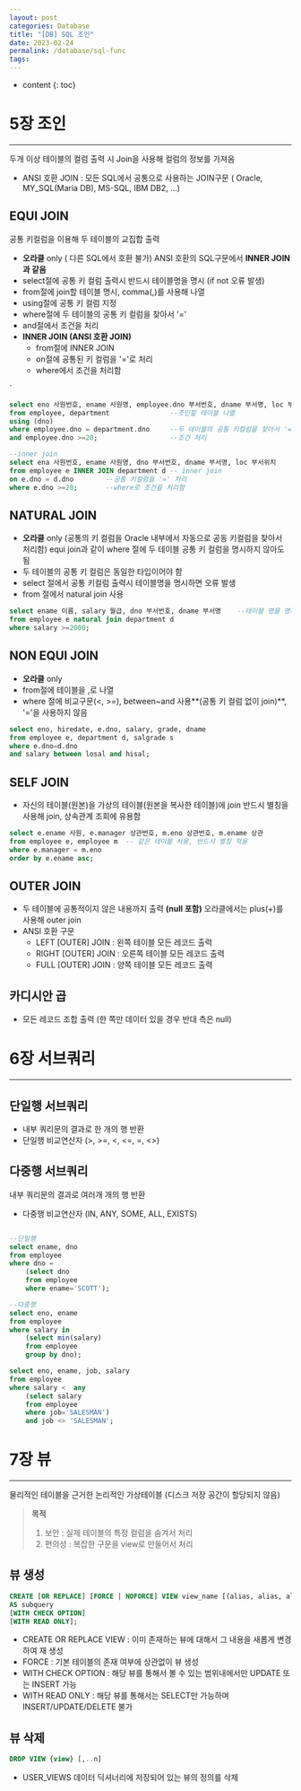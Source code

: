 ```yaml
---
layout: post
categories: Database
title: "[DB] SQL 조인"
date: 2023-02-24
permalink: /database/sql-func
tags:
---
```

* content
{: toc}



# 5장 조인

---

두개 이상 테이블의 컬럼 출력 시 Join을 사용해 컬럼의 정보를 가져옴
- ANSI 호환 JOIN : 모든 SQL에서 공통으로 사용하는 JOIN구문
    ( Oracle, MY_SQL(Maria DB), MS-SQL, IBM DB2, …)

## EQUI JOIN
공통 키컬럼을 이용해 두 테이블의 교집합 출력
- **오라클** only ( 다른 SQL에서 호환 불가) ANSI 호환의 SQL구문에서 **INNER JOIN과 같음**
- select절에 공통 키 컬럼 출력시 반드시 테이블명을 명시 (if not 오류 발생)
- from절에 join할 테이블 명시, comma(,)를 사용해 나열
- using절에 공통 키 컬럼 지정
- where절에 두 테이블의 공통 키 컬럼을 찾아서 '='
- and절에서 조건을 처리
- **INNER JOIN (ANSI 호환 JOIN)**
    - from절에 INNER JOIN
    - on절에 공통된 키 컬럼을 '='로 처리
    - where에서 조건을 처리함

`
```sql
select eno 사원번호, ename 사원명, employee.dno 부서번호, dname 부서명, loc 부서위치
from employee, department               --조인할 테이블 나열
using (dno)
where employee.dno = department.dno     --두 테이블의 공통 키컬럼을 찾아서 '=' 처리
and employee.dno >=20;                  --조건 처리

--inner join
select ena 사원번호, ename 사원명, dno 부서번호, dname 부서명, loc 부서위치
from employee e INNER JOIN department d -- inner join
on e.dno = d.dno        --공통 키컬럼을 '=' 처리
where e.dno >=20;       --where로 조건을 처리함

```

## NATURAL JOIN
- **오라클** only (공통의 키 컬럼을 Oracle 내부에서 자동으로 공동 키컬럼을 찾아서 처리함) equi join과 같이 where 절에 두 테이블 공통 키 컬럼을 명시하지 않아도 됨
- 두 테이블의 공통 키 컬럼은 동일한 타입이어야 함
- select 절에서 공통 키컬럼 출력시 테이블명을 명시하면 오류 발생
- from 절에서 natural join 사용

```sql
select ename 이름, salary 월급, dno 부서번호, dname 부서명    --테이블 명을 명시하면 안됨
from employee e natural join department d 
where salary >=2000;
```
## NON EQUI JOIN
- **오라클** only
- from절에 테이블을 ,로 나열
- where 절에 비교구문(<, >=), between~and 사용**(공통 키 컬럼 없이 join)**, '='을 사용하지 않음

```sql
select eno, hiredate, e.dno, salary, grade, dname
from employee e, department d, salgrade s
where e.dno=d.dno
and salary between losal and hisal;
```
## SELF JOIN
- 자신의 테이블(원본)을 가상의 테이블(원본을 복사한 테이블)에 join 반드시 별칭을 사용해 join, 상속관계 조회에 유용함
```sql
select e.ename 사원, e.manager 상관번호, m.eno 상관번호, m.ename 상관 
from employee e, employee m  -- 같은 테이블 사용, 반드시 별칭 적용
where e.manager = m.eno
order by e.ename asc;
```
## OUTER JOIN
- 두 테이블에 공통적이지 않은 내용까지 출력 **(null 포함)** 오라클에서는 plus(+)를 사용해 outer join
- ANSI 호환 구문
    - LEFT [OUTER] JOIN : 왼쪽 테이블 모든 레코드 출력
    - RIGHT [OUTER] JOIN : 오른쪽 테이블 모든 레코드 출력
    - FULL [OUTER] JOIN : 양쪽 테이블 모든 레코드 출력

## 카디시안 곱
- 모든 레코드 조합 출력 (한 쪽만 데이터 있을 경우 반대 측은 null)


# 6장 서브쿼리
---
## 단일행 서브쿼리
- 내부 쿼리문의 결과로 한 개의 행 반환
- 단일행 비교연산자 (>, >=, <, <=, =, <>)

## 다중행 서브쿼리
내부 쿼리문의 결과로 여러개 개의 행 반환
- 다중행 비교연산자 (IN, ANY, SOME, ALL, EXISTS)

```sql

--단일행
select ename, dno
from employee
where dno = 
	(select dno
	from employee
	where ename='SCOTT');

--다중행
select eno, ename
from employee
where salary in 
	(select min(salary)
	from employee
	group by dno);

select eno, ename, job, salary
from employee
where salary < 	any 
	(select salary
	from employee
	where job='SALESMAN')
	and job <> 'SALESMAN';
```

# 7장 뷰
---

물리적인 테이블을 근거한 논리적인 가상테이블 (디스크 저장 공간이 할당되지 않음)

> **목적**
> 1. 보안 : 실제 테이블의 특정 컬럼을 숨겨서 처리
> 2. 편의성 : 복잡한 구문을 view로 만들어서 처리


## 뷰 생성
```sql
CREATE [OR REPLACE] [FORCE | NOFORCE] VIEW view_name [(alias, alias, alias, ...)] 
AS subquery 
[WITH CHECK OPTION] 
[WITH READ ONLY];
```

- CREATE OR REPLACE VIEW : 이미 존재하는 뷰에 대해서 그 내용을 새롭게 변경하여 재 생성
- FORCE : 기본 테이블의 존재 여부에 상관없이 뷰 생성
- WITH CHECK OPTION : 해당 뷰를 통해서 볼 수 있는 범위내에서만 UPDATE 또는 INSERT 가능
- WITH READ ONLY : 해당 뷰를 통해서는 SELECT만 가능하며 INSERT/UPDATE/DELETE 불가


## 뷰 삭제
```sql
DROP VIEW {view} [,..n]
```
- USER_VIEWS 데이터 딕셔너리에 저장되어 있는 뷰의 정의를 삭제

